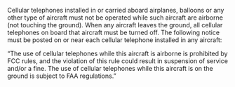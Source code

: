 Cellular telephones installed in or carried aboard airplanes, balloons or any other type of aircraft must not be operated while such aircraft are airborne (not touching the ground). When any aircraft leaves the ground, all cellular telephones on board that aircraft must be turned off. The following notice must be posted on or near each cellular telephone installed in any aircraft:

“The use of cellular telephones while this aircraft is airborne is prohibited by FCC rules, and the violation of this rule could result in suspension of service and/or a fine. The use of cellular telephones while this aircraft is on the ground is subject to FAA regulations.”

